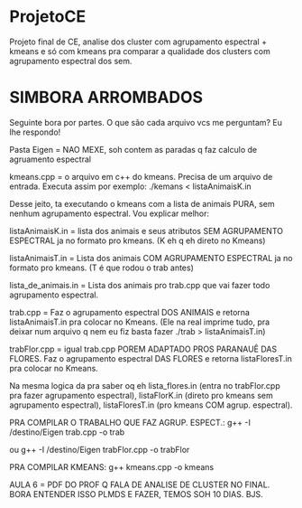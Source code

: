 # ProjetoCE
Projeto final de CE, analise dos cluster com agrupamento espectral + kmeans e só com kmeans pra comparar a qualidade dos clusters com agrupamento espectral dos sem.

# SIMBORA ARROMBADOS

Seguinte bora por partes. O que são cada arquivo vcs me perguntam? Eu lhe respondo!

Pasta Eigen  = NAO MEXE, soh contem as paradas q faz calculo de agruamento espectral

kmeans.cpp = o arquivo em c++ do kmeans. Precisa de um arquivo de entrada. Executa assim por exemplo: ./kemans < listaAnimaisK.in

Desse jeito, ta executando o kmeans com a lista de animais PURA, sem nenhum agrupamento espectral. Vou explicar melhor:

listaAnimaisK.in = lista dos animais e seus atributos SEM AGRUPAMENTO ESPECTRAL ja no formato pro kmeans. (K eh q eh direto no Kmeans)

listaAnimaisT.in = Lista dos animais COM AGRUPAMENTO ESPECTRAL ja no formato pro kmeans. (T é que rodou o trab antes)

lista_de_animais.in = Lista dos animais pro trab.cpp que vai fazer todo agrupamento espectral.

trab.cpp = Faz o agrupamento espectral DOS ANIMAIS e retorna listaAnimaisT.in pra colocar no Kmeans. (Ele na real imprime tudo, pra deixar num arquivo q nem eu fiz basta fazer ./trab > listaAnimaisT.in)

trabFlor.cpp = igual trab.cpp POREM ADAPTADO PROS PARANAUÊ DAS FLORES.  Faz o agrupamento espectral DAS FLORES e retorna listaFloresT.in pra colocar no Kmeans.

Na mesma logica da pra saber oq eh lista_flores.in (entra no trabFlor.cpp pra fazer agrupamento espectral), listaFlorK.in (direto pro kmeans sem agrupamento espectral), listaFloresT.in (pro kmeans COM agrup. espectral).

PRA COMPILAR O TRABALHO QUE FAZ AGRUP. ESPECT.: g++ -I /destino/Eigen trab.cpp -o trab

ou g++ -I /destino/Eigen trabFlor.cpp -o trabFlor

PRA COMPILAR KMEANS: g++ kmeans.cpp -o kmeans

AULA 6 = PDF DO PROF Q FALA DE ANALISE DE CLUSTER NO FINAL. BORA ENTENDER ISSO PLMDS E FAZER, TEMOS SOH 10 DIAS. BJS.
